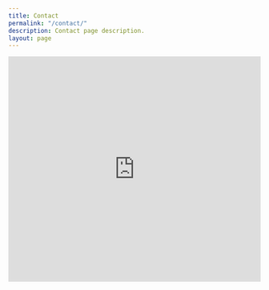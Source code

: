```yaml
---
title: Contact
permalink: "/contact/"
description: Contact page description.
layout: page
---
```


<iframe src="https://www.google.com/maps/embed?pb=!1m14!1m8!1m3!1d12157.370021292372!2d-104.7334489!3d40.379101!3m2!1i1024!2i768!4f13.1!3m3!1m2!1s0x0%3A0xc14ef5756bb4884f!2sGreeley+Auto+Spa+%26+Tinting!5e0!3m2!1sen!2sus!4v1485812392643" width="100%" height="450" frameborder="0" style="border:0" allowfullscreen></iframe>